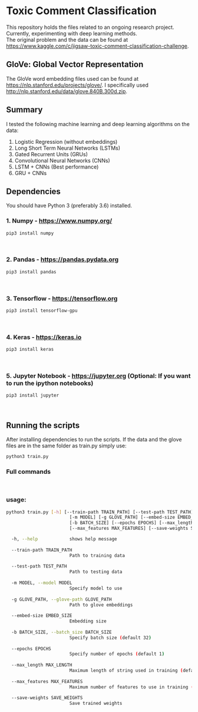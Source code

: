 # Toxic Comment Classification

This repository holds the files related to an ongoing research project. Currently, experimenting with deep learning methods.  
The original problem and the data can be found at https://www.kaggle.com/c/jigsaw-toxic-comment-classification-challenge.


## GloVe: Global Vector Representation 

The GloVe word embedding files used can be found at https://nlp.stanford.edu/projects/glove/.
I specifically used http://nlp.stanford.edu/data/glove.840B.300d.zip. 

## Summary
I tested the following machine learning and deep learning algorithms on the data:
1. Logistic Regression (without embeddings) 
2. Long Short Term Neural Networks (LSTMs)
3. Gated Recurrent Units (GRUs)
4. Convolutional Neural Networks (CNNs)
5. LSTM + CNNs (Best performance)
6. GRU + CNNs 

## Dependencies
You should have Python 3 (preferably 3.6) installed.

### 1. Numpy - https://www.numpy.org/ <br/>
```bash
pip3 install numpy
```
<br/>

### 2. Pandas - https://pandas.pydata.org <br/>
```bash
pip3 install pandas
```
<br/>

### 3. Tensorflow - https://tensorflow.org <br/>
```bash
pip3 install tensorflow-gpu
```
<br/>

### 4. Keras - https://keras.io <br/>
```bash
pip3 install keras
```
<br/>


### 5. Jupyter Notebook - https://jupyter.org (Optional: If you want to run the ipython notebooks) <br/>
```bash
pip3 install jupyter
```
<br/>

## Running the scripts

After installing dependencies to run the scripts. If the data and the glove files are in the same folder as train.py
simply use:
```bash
python3 train.py
```

### Full commands
<br/>

### usage:

```bash
python3 train.py [-h] [--train-path TRAIN_PATH] [--test-path TEST_PATH]
                        [-m MODEL] [-g GLOVE_PATH] [--embed-size EMBED_SIZE]
                        [-b BATCH_SIZE] [--epochs EPOCHS] [--max_length MAX_LENGTH]
                        [--max_features MAX_FEATURES] [--save-weights SAVE_WEIGHTS]
```

```bash
  -h, --help            shows help message
  
  --train-path TRAIN_PATH
                        Path to training data
                        
  --test-path TEST_PATH
                        Path to testing data
                        
  -m MODEL, --model MODEL
                        Specify model to use
                        
  -g GLOVE_PATH, --glove-path GLOVE_PATH
                        Path to glove embeddings
                        
  --embed-size EMBED_SIZE
                        Embedding size
                        
  -b BATCH_SIZE, --batch_size BATCH_SIZE
                        Specify batch size (default 32)
                        
  --epochs EPOCHS       
                        Specify number of epochs (default 1)
                        
  --max_length MAX_LENGTH
                        Maximum length of string used in training (default 200)
                        
  --max_features MAX_FEATURES
                        Maximum number of features to use in training (default 6000)
                        
  --save-weights SAVE_WEIGHTS
                        Save trained weights

```
